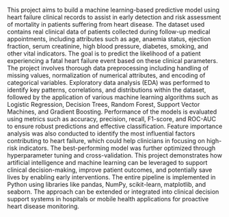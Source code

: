 This project aims to build a machine learning-based predictive model using heart failure clinical records to assist in early detection and risk assessment of mortality in patients suffering from heart disease. The dataset used contains real clinical data of patients collected during follow-up medical appointments, including attributes such as age, anaemia status, ejection fraction, serum creatinine, high blood pressure, diabetes, smoking, and other vital indicators. The goal is to predict the likelihood of a patient experiencing a fatal heart failure event based on these clinical parameters. The project involves thorough data preprocessing including handling of missing values, normalization of numerical attributes, and encoding of categorical variables. Exploratory data analysis (EDA) was performed to identify key patterns, correlations, and distributions within the dataset, followed by the application of various machine learning algorithms such as Logistic Regression, Decision Trees, Random Forest, Support Vector Machines, and Gradient Boosting. Performance of the models is evaluated using metrics such as accuracy, precision, recall, F1-score, and ROC-AUC to ensure robust predictions and effective classification. Feature importance analysis was also conducted to identify the most influential factors contributing to heart failure, which could help clinicians in focusing on high-risk indicators. The best-performing model was further optimized through hyperparameter tuning and cross-validation. This project demonstrates how artificial intelligence and machine learning can be leveraged to support clinical decision-making, improve patient outcomes, and potentially save lives by enabling early interventions. The entire pipeline is implemented in Python using libraries like pandas, NumPy, scikit-learn, matplotlib, and seaborn. The approach can be extended or integrated into clinical decision support systems in hospitals or mobile health applications for proactive heart disease monitoring.

